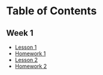 # Table of Contents

## Week 1
 - [Lesson 1](./week1/lesson1/index.md)
 - [Homework 1](./week1/homework1/)
 - [Lesson 2](./week1/lesson2/)
 - [Homework 2](./week1/homework2/)